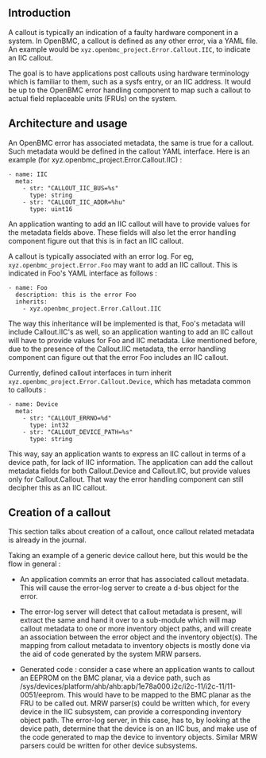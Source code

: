 ## Introduction

A callout is typically an indication of a faulty hardware component in a system.
In OpenBMC, a callout is defined as any other error, via a YAML file. An example
would be `xyz.openbmc_project.Error.Callout.IIC`, to indicate an IIC callout.

The goal is to have applications post callouts using hardware terminology which
is familiar to them, such as a sysfs entry, or an IIC address. It would be up to
the OpenBMC error handling component to map such a callout to actual field
replaceable units (FRUs) on the system.

## Architecture and usage

An OpenBMC error has associated metadata, the same is true for a callout. Such
metadata would be defined in the callout YAML interface. Here is an example (for
xyz.openbmc_project.Error.Callout.IIC) :
```
- name: IIC
  meta:
    - str: "CALLOUT_IIC_BUS=%s"
      type: string
    - str: "CALLOUT_IIC_ADDR=%hu"
      type: uint16
```
An application wanting to add an IIC callout will have to provide values for the
metadata fields above. These fields will also let the error handling component
figure out that this is in fact an IIC callout.

A callout is typically associated with an error log. For eg,
`xyz.openbmc_project.Error.Foo` may want to add an IIC callout. This is
indicated in Foo's YAML interface as follows :
```
- name: Foo
  description: this is the error Foo
  inherits:
    - xyz.openbmc_project.Error.Callout.IIC
```
The way this inheritance will be implemented is that, Foo's metadata will
include Callout.IIC's as well, so an application wanting to add an IIC callout
will have to provide values for Foo and IIC metadata. Like mentioned before,
due to the presence of the Callout.IIC metadata, the error handling component
can figure out that the error Foo includes an IIC callout.

Currently, defined callout interfaces in turn inherit
`xyz.openbmc_project.Error.Callout.Device`, which has metadata common to
callouts :
```
- name: Device
  meta:
    - str: "CALLOUT_ERRNO=%d"
      type: int32
    - str: "CALLOUT_DEVICE_PATH=%s"
      type: string
```
This way, say an application wants to express an IIC callout in terms of a
device path, for lack of IIC information. The application can add the callout
metadata fields for both Callout.Device and Callout.IIC, but provide values
only for Callout.Callout. That way the error handling component can still
decipher this as an IIC callout.

## Creation of a callout

This section talks about creation of a callout, once callout related metadata is
already in the journal.

Taking an example of a generic device callout here, but this would be the flow
in general :

* An application commits an error that has associated callout metadata. This
  will cause the error-log server to create a d-bus object for the error.

* The error-log server will detect that callout metadata is present, will
  extract the same and hand it over to a sub-module which will map callout
  metadata to one or more inventory object paths, and will create an
  association between the error object and the inventory object(s). The
  mapping from callout metadata to inventory objects is mostly done via
  the aid of code generated by the system MRW parsers.

* Generated code : consider a case where an application wants to callout
  an EEPROM on the BMC planar, via a device path, such as
  /sys/devices/platform/ahb/ahb:apb/1e78a000.i2c/i2c-11/i2c-11/11-0051/eeprom.
  This would have to be mapped to the BMC planar as the FRU to be called out.
  MRW parser(s) could be written which, for every device in the IIC subsystem,
  can provide a corresponding inventory object path. The error-log server, in
  this case, has to, by looking at the device path, determine that the device
  is on an IIC bus, and make use of the code generated to map the device to
  inventory objects.
  Similar MRW parsers could be written for other device subsystems.
